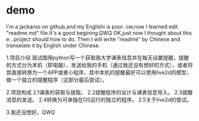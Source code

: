 # demo
I'm a jackaroo on github,and my Englishi is poor.
ow,now I learned edit "readme.md" file.It's a good begining.QWQ
OK,just now I thought about this e...project should how to do.
Then I will write "readme" by Chinese and transelate it by English under Chinese.

1.项目介绍
  我试图用python写一个获取我大学课表信息并在每天设置提醒，提醒的方式分为本机（即电脑），发送给我的手机（通过我还没有想好的方式），或者将其直接转换为一个APP或者小程序。其中本机的提醒最好可以使用live2d的模型，做一个独立的提醒程序（这部分最后尝试）。
 
2.项目构成
  2.1课表的获取与提取。
  2.2提醒程序的设计与课表信息导入。
  2.3提醒消息的发送。
  2.4转换为可单独在OS运行的独立的程序。
  2.5关于live2d的尝试。

3.我还没想好。QWQ
